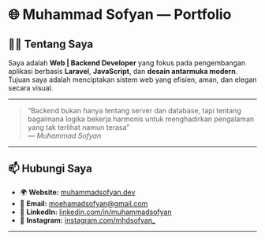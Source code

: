 # 🌐 Muhammad Sofyan — Portfolio  

## 👨‍💻 Tentang Saya  

Saya adalah **Web | Backend Developer** yang fokus pada pengembangan aplikasi berbasis **Laravel**, **JavaScript**, dan **desain antarmuka modern**.  
Tujuan saya adalah menciptakan sistem web yang efisien, aman, dan elegan secara visual.

---

> “Backend bukan hanya tentang server dan database, tapi tentang bagaimana logika bekerja harmonis untuk menghadirkan pengalaman yang tak terlihat namun terasa”  
> — *Muhammad Sofyan*

---

## 📫 Hubungi Saya  

- 🌍 **Website:** [muhammadsofyan.dev](https://muhammadsofyan.dev)
- 📧 **Email:** [moehamadsofyan@gmail.com](mailto:moehamadsofyan@gmail.com)
- 💼 **LinkedIn:** [linkedin.com/in/muhammadsofyan](https://linkedin.com/in/muhammadsofyan)
- 📸 **Instagram:** [instagram.com/mhdsofyan_](https://instagram.com/mhdsofyan_)

---
